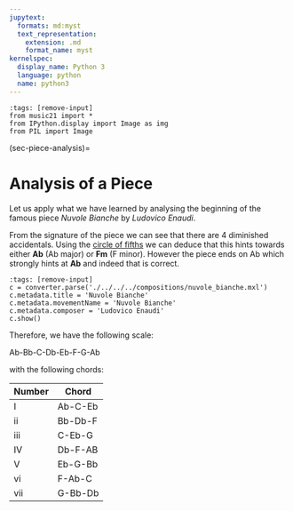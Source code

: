 ```yaml
---
jupytext:
  formats: md:myst
  text_representation:
    extension: .md
    format_name: myst
kernelspec:
  display_name: Python 3
  language: python
  name: python3
---
```


```{code-cell} python3
:tags: [remove-input]
from music21 import *
from IPython.display import Image as img
from PIL import Image
```

(sec-piece-analysis)=
# Analysis of a Piece

Let us apply what we have learned by analysing the beginning of the famous piece *Nuvole Bianche* by *Ludovico Enaudi*.

From the signature of the piece we can see that there are 4 diminished accidentals.
Using the [circle of fifths](sec-circle-of-fifths) we can deduce that this hints towards either **Ab** (Ab major) or **Fm** (F minor).
However the piece ends on Ab which strongly hints at **Ab** and indeed that is correct.

```{code-cell} python3
:tags: [remove-input]
c = converter.parse('./../../../compositions/nuvole_bianche.mxl')
c.metadata.title = 'Nuvole Bianche'
c.metadata.movementName = 'Nuvole Bianche'
c.metadata.composer = 'Ludovico Enaudi'
c.show()
```

Therefore, we have the following scale:

Ab-Bb-C-Db-Eb-F-G-Ab

with the following chords:

| Number          | Chord        |
| --------------- | ------------ |
| I               | Ab-C-Eb      | 
| ii              | Bb-Db-F      | 
| iii             | C-Eb-G       |
| IV              | Db-F-AB      |
| V               | Eb-G-Bb      |     
| vi              | F-Ab-C       |
| vii             | G-Bb-Db      |
